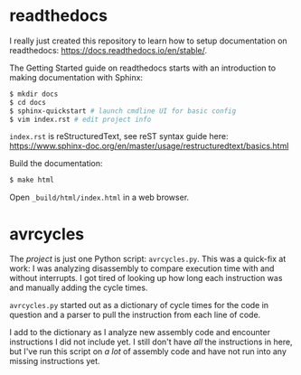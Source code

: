 # readthedocs

I really just created this repository to learn how to setup
documentation on readthedocs:
<https://docs.readthedocs.io/en/stable/>.

The Getting Started guide on readthedocs starts with an
introduction to making documentation with Sphinx:

```bash
$ mkdir docs
$ cd docs
$ sphinx-quickstart # launch cmdline UI for basic config
$ vim index.rst # edit project info
```

`index.rst` is reStructuredText, see reST syntax guide here:
<https://www.sphinx-doc.org/en/master/usage/restructuredtext/basics.html>

Build the documentation:

```bash
$ make html
```

Open `_build/html/index.html` in a web browser.

# avrcycles

The *project* is just one Python script: `avrcycles.py`. This was
a quick-fix at work: I was analyzing disassembly to compare
execution time with and without interrupts. I got tired of
looking up how long each instruction was and manually adding the
cycle times.

`avrcycles.py` started out as a dictionary of cycle times for the
code in question and a parser to pull the instruction from each
line of code.

I add to the dictionary as I analyze new assembly code and
encounter instructions I did not include yet. I still don't have
*all* the instructions in here, but I've run this script on *a
lot* of assembly code and have not run into any missing
instructions yet.
